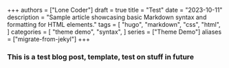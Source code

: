 +++
authors = ["Lone Coder"]
draft = true
title = "Test"
date = "2023-10-11"
description = "Sample article showcasing basic Markdown syntax and formatting for HTML elements."
tags = [
    "hugo",
    "markdown",
    "css",
    "html",
]
categories = [
    "theme demo",
    "syntax",
]
series = ["Theme Demo"]
aliases = ["migrate-from-jekyl"]
+++

### This is a test blog post, template, test on stuff in future
